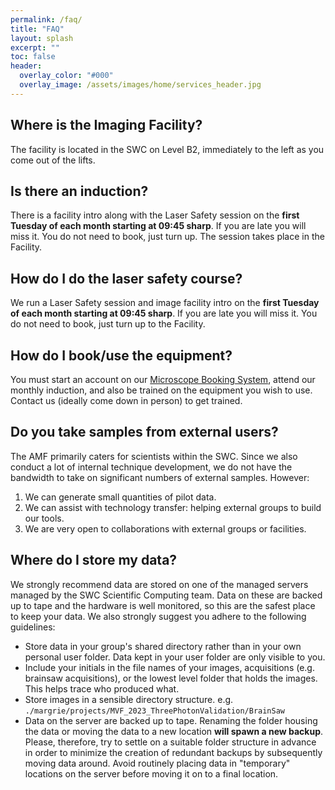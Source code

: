 ```yaml
---
permalink: /faq/
title: "FAQ"
layout: splash
excerpt: ""
toc: false
header:
  overlay_color: "#000"
  overlay_image: /assets/images/home/services_header.jpg
---
```



## Where is the Imaging Facility?
The facility is located in the SWC on Level B2, immediately to the left as you come out of the lifts.

## Is there an induction?
There is a facility intro along with the Laser Safety session on the **first Tuesday of each month starting at 09:45 sharp**. 
If you are late you will miss it. 
You do not need to book, just turn up. 
The session takes place in the Facility.

## How do I do the laser safety course?
We run a Laser Safety session and image facility intro on the **first Tuesday of each month starting at 09:45 sharp**. 
If you are late you will miss it. 
You do not need to book, just turn up to the Facility. 


## How do I book/use the equipment?
You must start an account on our [Microscope Booking System](https://wiki.ucl.ac.uk/display/SWC/Microscope+Booking), attend our monthly induction, and also be trained on the equipment you wish to use. 
Contact us (ideally come down in person) to get trained.


## Do you take samples from external users?
The AMF primarily caters for scientists within the SWC. 
Since we also conduct a lot of internal technique development, we do not have the bandwidth to take on significant numbers of external samples.
However:
1. We can generate small quantities of pilot data.
2. We can assist with technology transfer: helping external groups to build our tools.  
3. We are very open to collaborations with external groups or facilities. 



## Where do I store my data?
We strongly recommend data are stored on one of the managed servers managed by the SWC Scientific Computing team. 
Data on these are backed up to tape and the hardware is well monitored, so this are the safest place to keep your data. 
We also strongly suggest you adhere to the following guidelines:

* Store data in your group's shared directory rather than in your own personal user folder. Data kept in your user folder are only visible to you. 
* Include your initials in the file names of your images, acquisitions (e.g. brainsaw acquisitions), or the lowest level folder that holds the images. This helps trace who produced what. 
* Store images in a sensible directory structure. e.g. `./margrie/projects/MVF_2023_ThreePhotonValidation/BrainSaw`
* Data on the server are backed up to tape. Renaming the folder housing the data or moving the data to a new location **will spawn a new backup**. Please, therefore, try to settle on a suitable folder structure in advance in order to minimize the creation of redundant backups by subsequently moving data around. Avoid routinely placing data in "temporary" locations on the server before moving it on to a final location. 
